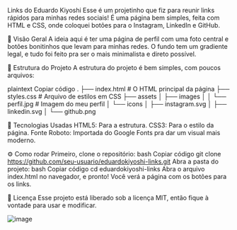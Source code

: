 Links do Eduardo Kiyoshi
Esse é um projetinho que fiz para reunir links rápidos para minhas redes sociais! É uma página bem simples, feita com HTML e CSS, onde coloquei botões para o Instagram, LinkedIn e GitHub.

📌 Visão Geral
A ideia aqui é ter uma página de perfil com uma foto central e botões bonitinhos que levam para minhas redes. O fundo tem um gradiente legal, e tudo foi feito pra ser o mais minimalista e direto possível.

📂 Estrutura do Projeto
A estrutura do projeto é bem simples, com poucos arquivos:

plaintext
Copiar código
.
├── index.html          # O HTML principal da página
├── styles.css          # Arquivo de estilos em CSS
├── assets
│   ├── images
│   │   └── perfil.jpg  # Imagem do meu perfil
│   └── icons
│       ├── instagram.svg
│       ├── linkedin.svg
│       └── github.png

🚀 Tecnologias Usadas
HTML5: Para a estrutura.
CSS3: Para o estilo da página.
Fonte Roboto: Importada do Google Fonts pra dar um visual mais moderno.

⚙️ Como rodar
Primeiro, clone o repositório:
bash
Copiar código
git clone https://github.com/seu-usuario/eduardokiyoshi-links.git
Abra a pasta do projeto:
bash
Copiar código
cd eduardokiyoshi-links
Abra o arquivo index.html no navegador, e pronto! Você verá a página com os botões para os links.

📄 Licença
Esse projeto está liberado sob a licença MIT, então fique à vontade para usar e modificar.

![image](https://github.com/user-attachments/assets/e4e111ae-e34a-4a06-802d-3fc9f0d5accc)
